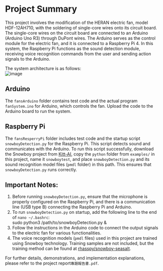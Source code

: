 <!--## 摘要
本專題改裝了HERAN的電風扇，型號HDF-12AH710，對其電路板進行焊接(焊上單心線)
電路板上的單心線會經由杜邦線轉接到Arduino，以實現Arduino(Arduino uno R3)對電風扇的控制，因此Arduino作為對電風扇的控制模組，而Arduino連接著樹梅派(RaspberryPi 4)，樹梅派在此系統作為聲音感測模組，接收聲音辨識使用者需求，並將動作訊號輸出給Arduino。

因此系統架構如下：

## Arduino
在fansArduino資料夾中包含了Arduino相關的測試程式碼及實際運行於系統中的程式碼fanSystem.ino，將其燒錄至Arduino板中即可運行。

## ResperryPi
在fansResperryPi資料夾中包含了ResperryPi相關的測試程式碼及開機即運行之程式snowboyDetection.py，也就是偵測聲音並跟Arduino通訊的程式。
這個程式要能正常運行需要於樹梅派中下載https://github.com/Kitt-AI 的snowboy專案，將此專案的examples/資料夾中python資料夾複製一份，
命名為snowboytest，然後將snowboyDetection.py及其聲音辨識模型檔案(pmdl資料夾)放到這個路徑下，snowboyDetection.py即可正常運行

## 注意事項：
1.運行snowboyDetection.py前需要正常在ResperryPi設定好麥克風、ResperryPi跟Arduino間需要先接通訊用線(USB type B即可)
2.要使snowboyDetection.py開機自動執行需要做一些設定：
在cmd執行nano ~/.bashrc
在檔案末端添加：sudo python3 snowboyDetection.py之絕對路徑 &
3.Arduino需依照程式碼內容將輸出信號接角接上電風扇作為各種功能對應的控制線
4.這些聲音辨識的pmdl檔案來源為經由snowboy技術訓練後的結果，本專題訓練樣本採自行錄製並未上傳
訓練方法可見 https://github.com/rhasspy/snowboy-seasalt

其餘成果展示及實作說明可見專題報告書.pdf
-->

# Project Summary

This project involves the modification of the HERAN electric fan, model HDF-12AH710, with the soldering of single-core wires onto its circuit board. The single-core wires on the circuit board are connected to an Arduino (Arduino Uno R3) through DuPont wires. The Arduino serves as the control module for the electric fan, and it is connected to a Raspberry Pi 4. In this system, the Raspberry Pi functions as the sound detection module, receiving voice recognition commands from the user and sending action signals to the Arduino.

The system architecture is as follows:<br>
![image](https://github.com/evankuo2017/Voice-Controlled-Fan/assets/81676959/ae9850cd-1d9e-4e44-acb7-398d0032e566)

## Arduino
The `fansArduino` folder contains test code and the actual program `fanSystem.ino` for Arduino, which controls the fan. Upload the code to the Arduino board to run the system.

## Raspberry Pi
The `fansResperryPi` folder includes test code and the startup script `snowboyDetection.py` for the Raspberry Pi. This script detects sound and communicates with the Arduino. To run this script successfully, download the Snowboy project from [Kitt-AI](https://github.com/Kitt-AI), copy the `python` folder from `examples/` in this project, name it `snowboytest`, and place `snowboyDetection.py` and its sound recognition model files (`pmdl` folder) in this path. This ensures that `snowboyDetection.py` runs correctly.

## Important Notes:
1. Before running `snowboyDetection.py`, ensure that the microphone is properly configured on the Raspberry Pi, and there is a communication line (USB type B) connecting the Raspberry Pi and Arduino.
2. To run `snowboyDetection.py` on startup, add the following line to the end of `nano ~/.bashrc`:<br>
sudo python3 /path/to/snowboyDetection.py &
3. Follow the instructions in the Arduino code to connect the output signals to the electric fan for various functionalities.
4. The voice recognition models (`pmdl` files) used in this project are trained using Snowboy technology. Training samples are not included, but the training method can be found at [rhasspy/snowboy-seasalt](https://github.com/rhasspy/snowboy-seasalt).

For further details, demonstrations, and implementation explanations, please refer to the project report`專題報告書.pdf`.

